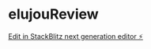 # elujouReview

[Edit in StackBlitz next generation editor ⚡️](https://stackblitz.com/~/github.com/kvartiil/elujouReview)